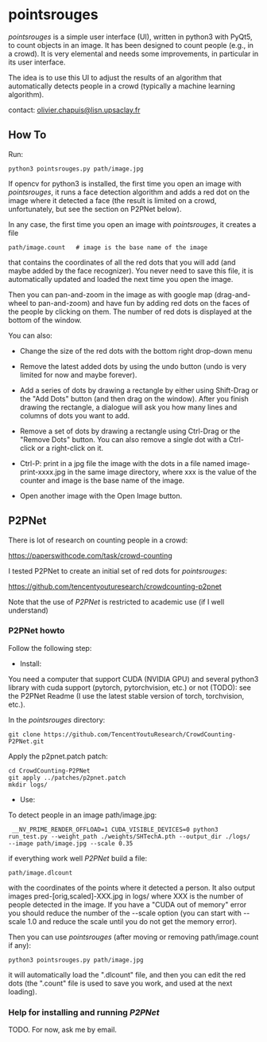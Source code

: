 # pointsrouges

*pointsrouges* is a simple user interface (UI), written in python3 with PyQt5, to count objects in an image. It has been designed to count people (e.g., in a crowd). It is very elemental and needs some improvements, in particular in its user interface.

The idea is to use this UI to adjust the results of an algorithm that automatically detects people in a crowd (typically a machine learning algorithm). 

contact: olivier.chapuis@lisn.upsaclay.fr

## How To

Run:

	python3 pointsrouges.py path/image.jpg

If opencv for python3 is installed, the first time you open an image with *pointsrouges*, it runs a face detection algorithm and adds a red dot on the image where it detected a face (the result is limited on a crowd, unfortunately, but see the section on P2PNet below). 

In any case, the first time you open an image with *pointsrouges*, it creates a file
   
	path/image.count   # image is the base name of the image

that contains the coordinates of all the red dots that you will add (and maybe added by the face recognizer). You never need to save this file, it is automatically updated and loaded the next time you open the image.

Then you can pan-and-zoom in the image as with google map (drag-and-wheel to pan-and-zoom) and have fun by adding red dots on the faces of the people by clicking on them. The number of red dots is displayed at the bottom of the window. 

You can also:

- Change the size of the red dots with the bottom right drop-down menu

- Remove the latest added dots by using the undo button (undo is very limited for now and maybe forever).

- Add a series of dots by drawing a rectangle by either using Shift-Drag or the "Add Dots" button (and then drag on the window). After you finish drawing the rectangle, a dialogue will ask you how many lines and columns of dots you want to add.

- Remove a set of dots by drawing a rectangle using Ctrl-Drag or the "Remove Dots" button. You can also remove a single dot with a Ctrl-click or a right-click on it.

- Ctrl-P: print in a jpg file the image with the dots in a file named image-print-xxxx.jpg in the same image directory, where xxx is the value of the counter and image is the base name of the image.

- Open another image with the Open Image button.


## P2PNet 

There is lot of research on counting people in a crowd:

https://paperswithcode.com/task/crowd-counting

I tested P2PNet to create an initial set of red dots for *pointsrouges*:

https://github.com/tencentyouturesearch/crowdcounting-p2pnet

Note that the use of *P2PNet* is restricted to academic use (if I well understand)

### P2PNet howto

Follow the following step:

* Install:

You need a computer that support CUDA (NVIDIA GPU) and several python3 library with cuda support (pytorch, pytorchvision, etc.) or not (TODO): see the P2PNet Readme (I use the latest stable version of torch, torchvision, etc.).

In the *pointsrouges* directory:

	git clone https://github.com/TencentYoutuResearch/CrowdCounting-P2PNet.git

Apply the p2pnet.patch patch:
	
	cd CrowdCounting-P2PNet
	git apply ../patches/p2pnet.patch
	mkdir logs/

* Use:

To detect people in an image path/image.jpg:

	 __NV_PRIME_RENDER_OFFLOAD=1 CUDA_VISIBLE_DEVICES=0 python3 run_test.py --weight_path ./weights/SHTechA.pth --output_dir ./logs/  --image path/image.jpg --scale 0.35

if everything work well *P2PNet* build a file:

	path/image.dlcount

with the coordinates of the points where it detected a person. It also output images pred-[orig,scaled]-XXX.jpg in logs/ where XXX is the number of people detected in the image. If you have a "CUDA out of memory" error you should reduce the number of the --scale option (you can start with --scale 1.0 and reduce the scale until you do not get the memory error).

Then you can use *pointsrouges* (after moving or removing path/image.count if any):

	python3 pointsrouges.py path/image.jpg

it will automatically load the ".dlcount" file, and then you can edit the red dots (the ".count" file is used to save you work, and used at the next loading).

### Help for installing and running *P2PNet*

TODO. For now, ask me by email.
